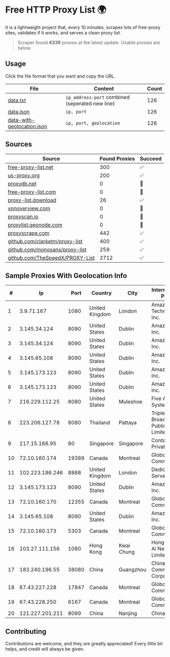 
# Free HTTP Proxy List 🌍

It is a lightweight project that, every 10 minutes, scrapes lots of free-proxy sites, validates if it works, and serves a clean proxy list.


> Scraper found **4339** proxies at the latest update. Usable proxies are below.

## Usage

Click the file format that you want and copy the URL.


|File|Content|Count|
|----|-------|-----|
|[data.txt](https://raw.githubusercontent.com/themiralay/Proxy-List-World/master/data.txt)|`ip_address:port` combined (seperated new line)|126|
|[data.json](https://raw.githubusercontent.com/themiralay/Proxy-List-World/master/data.json)|`ip, port`|126|
|[data-with-geolocation.json](https://raw.githubusercontent.com/themiralay/Proxy-List-World/master/data-with-geolocation.json)|`ip, port, geolocation`|126|

## Sources

|Source|Found Proxies|Succeed|
|------|-------------|-------|
|[free-proxy-list.net](https://free-proxy-list.net)|300|✅|
|[us-proxy.org](https://www.us-proxy.org)|200|✅|
|[proxydb.net](http://proxydb.net)|0|🚫|
|[free-proxy-list.com](https://free-proxy-list.com/?page=&port=&type%5B%5D=http&type%5B%5D=https&up_time=0&search=Search)|0|🚫|
|[proxy-list.download](https://www.proxy-list.download/HTTP)|26|✅|
|[vpnoverview.com](https://vpnoverview.com/privacy/anonymous-browsing/free-proxy-servers)|0|🚫|
|[proxyscan.io](https://www.proxyscan.io)|0|🚫|
|[proxylist.geonode.com](https://proxylist.geonode.com/api/proxy-list?limit=300&page=1&sort_by=lastChecked&sort_type=desc&protocols=http,https)|0|🚫|
|[proxyscrape.com](https://api.proxyscrape.com/v2/?request=displayproxies&protocol=http&timeout=10000&country=all&ssl=all&anonymity=all)|442|✅|
|[github.com/clarketm/proxy-list](https://raw.githubusercontent.com/clarketm/proxy-list/master/proxy-list-raw.txt)|400|✅|
|[github.com/monosans/proxy-list](https://raw.githubusercontent.com/monosans/proxy-list/main/proxies/http.txt)|259|✅|
|[github.com/TheSpeedX/PROXY-List](https://raw.githubusercontent.com/TheSpeedX/PROXY-List/master/http.txt)|2712|✅|


## Sample Proxies With Geolocation Info

|#|Ip|Port|Country|City|Internet Service Provider|
|-|--|----|-------|----|-------------------------|
|1|3.9.71.167|1080|United Kingdom|London|Amazon Technologies Inc.|
|2|3.145.34.124|8090|United States|Dublin|Amazon.com, Inc.|
|3|3.145.34.124|8090|United States|Dublin|Amazon.com, Inc.|
|4|3.145.65.108|8090|United States|Dublin|Amazon.com, Inc.|
|5|3.145.173.123|8090|United States|Dublin|Amazon.com, Inc.|
|6|3.145.173.123|8090|United States|Dublin|Amazon.com, Inc.|
|7|216.229.112.25|8080|United States|Muleshoe|Five Area Systems, LLC|
|8|223.206.127.78|8080|Thailand|Pattaya|Triple T Broadband Public Company Limited|
|9|217.15.166.95|80|Singapore|Singapore|Contabo Asia Private Limited|
|10|72.10.160.174|19389|Canada|Montreal|GloboTech Communications|
|11|102.223.186.246|8888|United Kingdom|London|Dedicated Servers|
|12|3.145.173.123|8090|United States|Dublin|Amazon.com, Inc.|
|13|72.10.160.170|12355|Canada|Montreal|GloboTech Communications|
|14|3.145.65.108|8090|United States|Dublin|Amazon.com, Inc.|
|15|72.10.160.173|5303|Canada|Montreal|GloboTech Communications|
|16|103.27.111.156|1080|Hong Kong|Kwai Chung|Hong Kong San Ai Net Int'l Limited|
|17|183.240.196.55|38080|China|Guangzhou|China Mobile Communications Corporation|
|18|67.43.227.228|17847|Canada|Montreal|GloboTech Communications|
|19|67.43.228.250|6167|Canada|Montreal|GloboTech Communications|
|20|121.227.201.211|8089|China|Nanjing|China Telecom|



## Contributing

Contributions are welcome, and they are greatly appreciated! Every
little bit helps, and credit will always be given.

